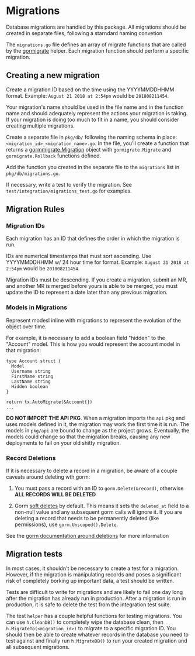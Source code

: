 # Migrations

Database migrations are handled by this package. All migrations should be created in separate files, following a starndard naming convetion

The `migrations.go` file defines an array of migrate functions that are called by the [gormigrate](https://github.com/go-gormigrate/gormigrate/v2) helper. Each migration function should perform a specific migration.

## Creating a new migration

Create a migration ID based on the time using the YYYYMMDDHHMM  format. Example: `August 21 2018 at 2:54pm` would be `201808211454`.

Your migration's name should be used in the file name and in the function name and should adequately represent the actions your migration is taking. If your migration is doing too much to fit in a name, you should consider creating multiple migrations.

Create a separate file in `pkg/db/` following the naming schema in place: `<migration_id>_<migration_name>.go`. In the file, you'll create a function that returns a [gormmigrate.Migration](https://github.com/go-gormigrate/gormigrate/v2/blob/master/gormigrate.go#L37) object with `gormigrate.Migrate` and `gormigrate.Rollback` functions defined.

Add the function you created in the separate file to the `migrations` list in `pkg/db/migrations.go`.

If necessary, write a test to verify the migration. See `test/integration/migrations_test.go` for examples.

## Migration Rules

### Migration IDs

Each migration has an ID that defines the order in which the migration is run.

IDs are numerical timestamps that must sort ascending. Use YYYYMMDDHHMM w/ 24 hour time for format.
Example: `August 21 2018 at 2:54pm` would be `201808211454`.

Migration IDs must be descending. If you create a migration, submit an MR, and another MR is merged before yours is able to be merged, you must update the ID to represent a date later than any previous migration.

### Models in Migrations

Represent modesl inline with migrations to represent the evolution of the object over time. 

For example, it is necessary to add a boolean field "hidden" to the "Account" model. This is how you would represent the account model in that migration:
```golang
type Account struct {
  Model
  Username string
  FirstName string
  LastName string
  Hidden boolean
}

return tx.AutoMigrate(&Account{})
...
```

**DO NOT IMPORT THE API PKG**. When a migration imports the `api` pkg and uses models defined in it, the migration may work the first time it is run. The models in `pkg/api` are bound to change as the project grows. Eventually, the models could change so that the migration breaks, causing any new deployments to fail on your old shitty migration.

### Record Deletions

If it is necessary to delete a record in a migration, be aware of a couple caveats around deleting wth gorm:

1. You must pass a record with an ID to `gorm.Delete(&record)`, otherwise **ALL RECORDS WILL BE DELETED**

2. Gorm [soft deletes](http://gorm.io/docs/delete.html#Soft-Delete) by default. This means it sets the `deleted_at` field to a non-null value and any subsequent gorm calls will ignore it. If you are deleting a record that needs to be permanently deleted (like permissions), use `gorm.Unscoped().Delete`.

See the [gorm documentation around deletions](http://gorm.io/docs/delete.html) for more information

## Migration tests

In most cases, it shouldn't be necessary to create a test for a migration. However, if the migration is manipulating records and poses a significant risk of completely borking up important data, a test should be written.

Tests are difficult to write for migrations and are likely to fail one day long after the migration has already run in production. After a migration is run in production, it is safe to delete the test from the integration test suite.

The test `helper` has a couple helpful functions for testing migrations. You can use `h.CleanDB()` to completely wipe the database clean, then `h.MigrateTo(<migration_id>)` to migrate to a specific migration ID. You should then be able to create whatever records in the database you need to test against and finally run `h.MigrateDB()` to run your created migration and all subsequent migrations.
